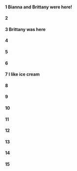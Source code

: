 #### 1 Bianna and Brittany were here!
#### 2
#### 3 Brittany was here 
#### 4
#### 5
#### 6
#### 7 I like ice cream
#### 8
#### 9
#### 10
#### 11
#### 12
#### 13
#### 14
#### 15